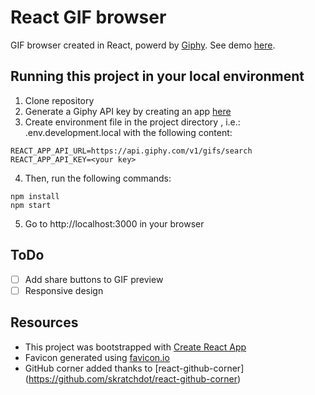 # React GIF browser

GIF browser created in React, powerd by [Giphy](https://developers.giphy.com/docs/sdk/). See demo [here](https://nerychucuy.github.io/react-gif-browser/).

## Running this project in your local environment

1. Clone repository
1. Generate a Giphy API key by creating an app [here](https://developers.giphy.com/docs/sdk/)
1. Create environment file in the project directory , i.e.: .env.development.local with the following content:

```
REACT_APP_API_URL=https://api.giphy.com/v1/gifs/search
REACT_APP_API_KEY=<your key>
```
4. Then, run the following commands:

```
npm install
npm start
```

5. Go to http://localhost:3000 in your browser

## ToDo
- [ ] Add share buttons to GIF preview
- [ ] Responsive design

## Resources
* This project was bootstrapped with [Create React App](https://github.com/facebook/create-react-app)
* Favicon generated using [favicon.io](https://favicon.io/favicon-generator/)
* GitHub corner added thanks to [react-github-corner] (https://github.com/skratchdot/react-github-corner)
